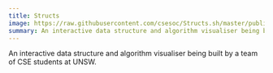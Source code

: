 ```yaml
---
title: Structs
image: https://raw.githubusercontent.com/csesoc/Structs.sh/master/public/structs.png
summary: An interactive data structure and algorithm visualiser being built by a team of CSE students at UNSW.
---
```


An interactive data structure and algorithm visualiser being built by a team of CSE students at UNSW.
